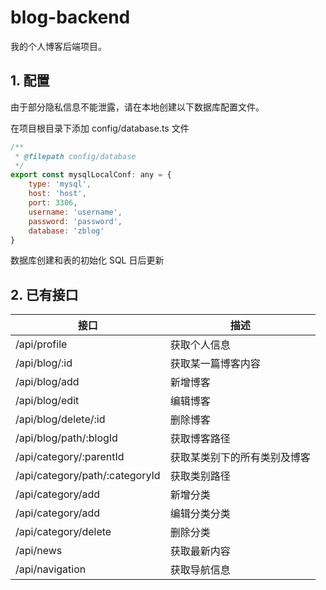 # blog-backend
我的个人博客后端项目。

## 1. 配置
由于部分隐私信息不能泄露，请在本地创建以下数据库配置文件。

在项目根目录下添加 config/database.ts 文件
~~~javascript
/**
 * @filepath config/database
 */
export const mysqlLocalConf: any = {
    type: 'mysql',
    host: 'host',
    port: 3306,
    username: 'username',
    password: 'password',
    database: 'zblog'
}
~~~
数据库创建和表的初始化 SQL 日后更新

## 2. 已有接口

接口 | 描述 
---- | ---- 
/api/profile | 获取个人信息 
/api/blog/:id | 获取某一篇博客内容 
/api/blog/add | 新增博客
/api/blog/edit | 编辑博客
/api/blog/delete/:id | 删除博客
/api/blog/path/:blogId | 获取博客路径
/api/category/:parentId  | 获取某类别下的所有类别及博客
/api/category/path/:categoryId | 获取类别路径
/api/category/add | 新增分类
/api/category/add | 编辑分类分类
/api/category/delete | 删除分类
/api/news  | 获取最新内容 
/api/navigation | 获取导航信息

